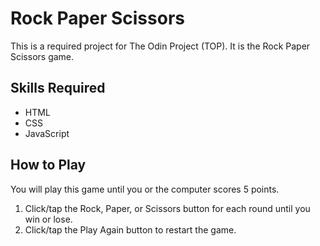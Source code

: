 # Rock Paper Scissors
This is a required project for The Odin Project (TOP). It is the Rock Paper Scissors game.

## Skills Required
- HTML
- CSS
- JavaScript

## How to Play

You will play this game until you or the computer scores 5 points.

1. Click/tap the Rock, Paper, or Scissors button for each round until you win or lose.
2. Click/tap the Play Again button to restart the game.
